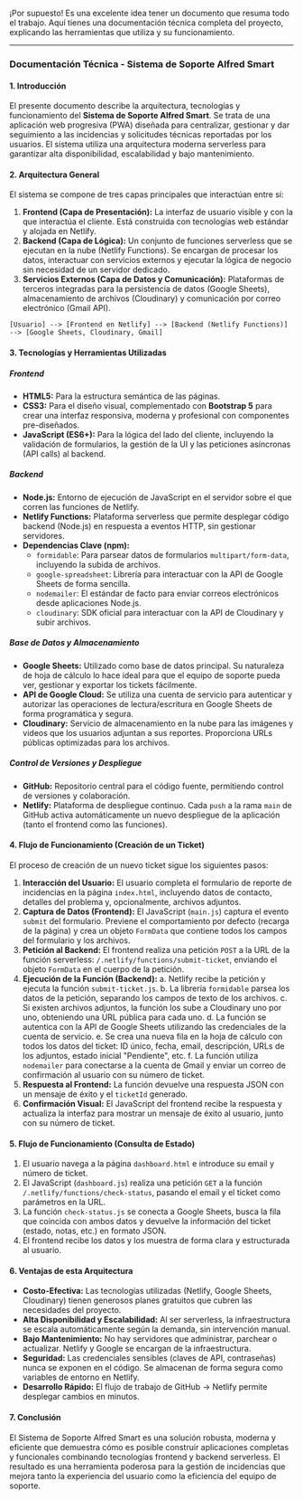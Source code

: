 

¡Por supuesto! Es una excelente idea tener un documento que resuma todo el trabajo. Aquí tienes una documentación técnica completa del proyecto, explicando las herramientas que utiliza y su funcionamiento.

---

### **Documentación Técnica - Sistema de Soporte Alfred Smart**

#### **1. Introducción**

El presente documento describe la arquitectura, tecnologías y funcionamiento del **Sistema de Soporte Alfred Smart**. Se trata de una aplicación web progresiva (PWA) diseñada para centralizar, gestionar y dar seguimiento a las incidencias y solicitudes técnicas reportadas por los usuarios. El sistema utiliza una arquitectura moderna serverless para garantizar alta disponibilidad, escalabilidad y bajo mantenimiento.

#### **2. Arquitectura General**

El sistema se compone de tres capas principales que interactúan entre sí:

1.  **Frontend (Capa de Presentación):** La interfaz de usuario visible y con la que interactúa el cliente. Está construida con tecnologías web estándar y alojada en Netlify.
2.  **Backend (Capa de Lógica):** Un conjunto de funciones serverless que se ejecutan en la nube (Netlify Functions). Se encargan de procesar los datos, interactuar con servicios externos y ejecutar la lógica de negocio sin necesidad de un servidor dedicado.
3.  **Servicios Externos (Capa de Datos y Comunicación):** Plataformas de terceros integradas para la persistencia de datos (Google Sheets), almacenamiento de archivos (Cloudinary) y comunicación por correo electrónico (Gmail API).

```
[Usuario] --> [Frontend en Netlify] --> [Backend (Netlify Functions)] --> [Google Sheets, Cloudinary, Gmail]
```

#### **3. Tecnologías y Herramientas Utilizadas**

##### **Frontend**
*   **HTML5:** Para la estructura semántica de las páginas.
*   **CSS3:** Para el diseño visual, complementado con **Bootstrap 5** para crear una interfaz responsiva, moderna y profesional con componentes pre-diseñados.
*   **JavaScript (ES6+):** Para la lógica del lado del cliente, incluyendo la validación de formularios, la gestión de la UI y las peticiones asíncronas (API calls) al backend.

##### **Backend**
*   **Node.js:** Entorno de ejecución de JavaScript en el servidor sobre el que corren las funciones de Netlify.
*   **Netlify Functions:** Plataforma serverless que permite desplegar código backend (Node.js) en respuesta a eventos HTTP, sin gestionar servidores.
*   **Dependencias Clave (npm):**
    *   `formidable`: Para parsear datos de formularios `multipart/form-data`, incluyendo la subida de archivos.
    *   `google-spreadsheet`: Librería para interactuar con la API de Google Sheets de forma sencilla.
    *   `nodemailer`: El estándar de facto para enviar correos electrónicos desde aplicaciones Node.js.
    *   `cloudinary`: SDK oficial para interactuar con la API de Cloudinary y subir archivos.

##### **Base de Datos y Almacenamiento**
*   **Google Sheets:** Utilizado como base de datos principal. Su naturaleza de hoja de cálculo lo hace ideal para que el equipo de soporte pueda ver, gestionar y exportar los tickets fácilmente.
*   **API de Google Cloud:** Se utiliza una cuenta de servicio para autenticar y autorizar las operaciones de lectura/escritura en Google Sheets de forma programática y segura.
*   **Cloudinary:** Servicio de almacenamiento en la nube para las imágenes y videos que los usuarios adjuntan a sus reportes. Proporciona URLs públicas optimizadas para los archivos.

##### **Control de Versiones y Despliegue**
*   **GitHub:** Repositorio central para el código fuente, permitiendo control de versiones y colaboración.
*   **Netlify:** Plataforma de despliegue continuo. Cada `push` a la rama `main` de GitHub activa automáticamente un nuevo despliegue de la aplicación (tanto el frontend como las funciones).

#### **4. Flujo de Funcionamiento (Creación de un Ticket)**

El proceso de creación de un nuevo ticket sigue los siguientes pasos:

1.  **Interacción del Usuario:** El usuario completa el formulario de reporte de incidencias en la página `index.html`, incluyendo datos de contacto, detalles del problema y, opcionalmente, archivos adjuntos.
2.  **Captura de Datos (Frontend):** El JavaScript (`main.js`) captura el evento `submit` del formulario. Previene el comportamiento por defecto (recarga de la página) y crea un objeto `FormData` que contiene todos los campos del formulario y los archivos.
3.  **Petición al Backend:** El frontend realiza una petición `POST` a la URL de la función serverless: `/.netlify/functions/submit-ticket`, enviando el objeto `FormData` en el cuerpo de la petición.
4.  **Ejecución de la Función (Backend):**
    a. Netlify recibe la petición y ejecuta la función `submit-ticket.js`.
    b. La librería `formidable` parsea los datos de la petición, separando los campos de texto de los archivos.
    c. Si existen archivos adjuntos, la función los sube a Cloudinary uno por uno, obteniendo una URL pública para cada uno.
    d. La función se autentica con la API de Google Sheets utilizando las credenciales de la cuenta de servicio.
    e. Se crea una nueva fila en la hoja de cálculo con todos los datos del ticket: ID único, fecha, email, descripción, URLs de los adjuntos, estado inicial "Pendiente", etc.
    f. La función utiliza `nodemailer` para conectarse a la cuenta de Gmail y enviar un correo de confirmación al usuario con su número de ticket.
5.  **Respuesta al Frontend:** La función devuelve una respuesta JSON con un mensaje de éxito y el `ticketId` generado.
6.  **Confirmación Visual:** El JavaScript del frontend recibe la respuesta y actualiza la interfaz para mostrar un mensaje de éxito al usuario, junto con su número de ticket.

#### **5. Flujo de Funcionamiento (Consulta de Estado)**

1.  El usuario navega a la página `dashboard.html` e introduce su email y número de ticket.
2.  El JavaScript (`dashboard.js`) realiza una petición `GET` a la función `/.netlify/functions/check-status`, pasando el email y el ticket como parámetros en la URL.
3.  La función `check-status.js` se conecta a Google Sheets, busca la fila que coincida con ambos datos y devuelve la información del ticket (estado, notas, etc.) en formato JSON.
4.  El frontend recibe los datos y los muestra de forma clara y estructurada al usuario.

#### **6. Ventajas de esta Arquitectura**

*   **Costo-Efectiva:** Las tecnologías utilizadas (Netlify, Google Sheets, Cloudinary) tienen generosos planes gratuitos que cubren las necesidades del proyecto.
*   **Alta Disponibilidad y Escalabilidad:** Al ser serverless, la infraestructura se escala automáticamente según la demanda, sin intervención manual.
*   **Bajo Mantenimiento:** No hay servidores que administrar, parchear o actualizar. Netlify y Google se encargan de la infraestructura.
*   **Seguridad:** Las credenciales sensibles (claves de API, contraseñas) nunca se exponen en el código. Se almacenan de forma segura como variables de entorno en Netlify.
*   **Desarrollo Rápido:** El flujo de trabajo de GitHub -> Netlify permite desplegar cambios en minutos.

#### **7. Conclusión**

El Sistema de Soporte Alfred Smart es una solución robusta, moderna y eficiente que demuestra cómo es posible construir aplicaciones completas y funcionales combinando tecnologías frontend y backend serverless. El resultado es una herramienta poderosa para la gestión de incidencias que mejora tanto la experiencia del usuario como la eficiencia del equipo de soporte.
